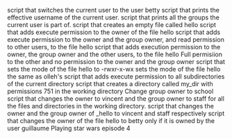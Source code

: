  script that switches the current user to the user betty
script that prints the effective username of the current user.
script that prints all the groups the current user is part of.
script that creates an empty file called hello
script that adds execute permission to the owner of the file hello
 script that adds execute permission to the owner and the group owner, and read permission to other users, to the file hello
script that adds execution permission to the owner, the group owner and the other users, to the file hello
Full permisiion to the other and no permission to the owner and the group owner
script that sets the mode of the file hello to -rwxr-x-wx
 sets the mode of the file hello the same as olleh's
script that adds execute permission to all subdirectories of the current directory
script that creates a directory called my_dir with permissions 751 in the working directory
Change group owner to school
script that changes the owner to vincent and the group owner to staff for all the files and directories in the working directory.
script that changes the owner and the group owner of _hello to vincent and staff respectively
script that changes the owner of the file hello to betty only if it is owned by the user guillaume
Playing star wars episode 4
